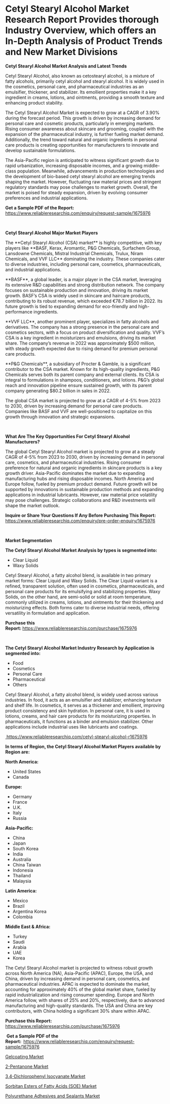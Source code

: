 <p><h1>Cetyl Stearyl Alcohol Market Research Report Provides thorough Industry Overview, which offers an In-Depth Analysis of Product Trends and New Market Divisions</h1></p><p><strong>Cetyl Stearyl Alcohol Market Analysis and Latest Trends</strong></p>
<p><p>Cetyl Stearyl Alcohol, also known as cetostearyl alcohol, is a mixture of fatty alcohols, primarily cetyl alcohol and stearyl alcohol. It is widely used in the cosmetics, personal care, and pharmaceutical industries as an emulsifier, thickener, and stabilizer. Its emollient properties make it a key ingredient in creams, lotions, and ointments, providing a smooth texture and enhancing product stability.</p><p>The Cetyl Stearyl Alcohol Market is expected to grow at a CAGR of 3.90% during the forecast period. This growth is driven by increasing demand for personal care and cosmetic products, particularly in emerging markets. Rising consumer awareness about skincare and grooming, coupled with the expansion of the pharmaceutical industry, is further fueling market demand. Additionally, the trend toward natural and organic ingredients in personal care products is creating opportunities for manufacturers to innovate and develop sustainable formulations.</p><p>The Asia-Pacific region is anticipated to witness significant growth due to rapid urbanization, increasing disposable incomes, and a growing middle-class population. Meanwhile, advancements in production technologies and the development of bio-based cetyl stearyl alcohol are emerging trends shaping the market. However, fluctuating raw material prices and stringent regulatory standards may pose challenges to market growth. Overall, the market is poised for steady expansion, driven by evolving consumer preferences and industrial applications.</p></p>
<p><strong>Get a Sample PDF of the Report:&nbsp;</strong> <a href="https://www.reliableresearchiq.com/enquiry/request-sample/1675976?utm_campaign=1876&utm_medium=2&utm_source=Github&utm_content=ia&utm_term=24012025&utm_id=cetyl-stearyl-alcohol">https://www.reliableresearchiq.com/enquiry/request-sample/1675976</a></p>
<p>&nbsp;</p>
<p><strong>Cetyl Stearyl Alcohol Major Market Players</strong></p>
<p><p>The **Cetyl Stearyl Alcohol (CSA) market** is highly competitive, with key players like **BASF, Kerax, Aromantic, P&G Chemicals, Surfachem Group, Lansdowne Chemicals, Mistral Industrial Chemicals, Trulux, Niram Chemicals, and VVF LLC** dominating the industry. These companies cater to diverse industries, including personal care, cosmetics, pharmaceuticals, and industrial applications.</p><p>**BASF**, a global leader, is a major player in the CSA market, leveraging its extensive R&D capabilities and strong distribution network. The company focuses on sustainable production and innovation, driving its market growth. BASF’s CSA is widely used in skincare and haircare products, contributing to its robust revenue, which exceeded €78.7 billion in 2022. Its future growth is tied to expanding demand for eco-friendly and high-performance ingredients.</p><p>**VVF LLC**, another prominent player, specializes in fatty alcohols and derivatives. The company has a strong presence in the personal care and cosmetics sectors, with a focus on product diversification and quality. VVF’s CSA is a key ingredient in moisturizers and emulsions, driving its market share. The company’s revenue in 2022 was approximately $500 million, with steady growth expected due to rising demand for premium personal care products.</p><p>**P&G Chemicals**, a subsidiary of Procter & Gamble, is a significant contributor to the CSA market. Known for its high-quality ingredients, P&G Chemicals serves both its parent company and external clients. Its CSA is integral to formulations in shampoos, conditioners, and lotions. P&G’s global reach and innovation pipeline ensure sustained growth, with its parent company generating $80.2 billion in sales in 2022.</p><p>The global CSA market is projected to grow at a CAGR of 4-5% from 2023 to 2030, driven by increasing demand for personal care products. Companies like BASF and VVF are well-positioned to capitalize on this growth through innovation and strategic expansions.</p></p>
<p>&nbsp;</p>
<p><strong>What Are The Key Opportunities For Cetyl Stearyl Alcohol Manufacturers?</strong></p>
<p><p>The global Cetyl Stearyl Alcohol market is projected to grow at a steady CAGR of 4-5% from 2023 to 2030, driven by increasing demand in personal care, cosmetics, and pharmaceutical industries. Rising consumer preference for natural and organic ingredients in skincare products is a key growth driver. Asia-Pacific dominates the market due to expanding manufacturing hubs and rising disposable incomes. North America and Europe follow, fueled by premium product demand. Future growth will be supported by innovations in sustainable production methods and expanding applications in industrial lubricants. However, raw material price volatility may pose challenges. Strategic collaborations and R&D investments will shape the market outlook.</p></p>
<p><strong>Inquire or Share Your Questions If Any Before Purchasing This Report:</strong> <a href="https://www.reliableresearchiq.com/enquiry/pre-order-enquiry/1675976?utm_campaign=1876&utm_medium=2&utm_source=Github&utm_content=ia&utm_term=24012025&utm_id=cetyl-stearyl-alcohol">https://www.reliableresearchiq.com/enquiry/pre-order-enquiry/1675976</a></p>
<p>&nbsp;</p>
<p><strong>Market Segmentation</strong></p>
<p><strong>The Cetyl Stearyl Alcohol Market Analysis by types is segmented into:</strong></p>
<p><ul><li>Clear Liquid</li><li>Waxy Solids</li></ul></p>
<p><p>Cetyl Stearyl Alcohol, a fatty alcohol blend, is available in two primary market forms: Clear Liquid and Waxy Solids. The Clear Liquid variant is a refined, transparent solution, often used in cosmetics, pharmaceuticals, and personal care products for its emulsifying and stabilizing properties. Waxy Solids, on the other hand, are semi-solid or solid at room temperature, commonly utilized in creams, lotions, and ointments for their thickening and moisturizing effects. Both forms cater to diverse industrial needs, offering versatility in formulation and application.</p></p>
<p><strong>Purchase this Report:&nbsp;</strong><a href="https://www.reliableresearchiq.com/purchase/1675976?utm_campaign=1876&utm_medium=2&utm_source=Github&utm_content=ia&utm_term=24012025&utm_id=cetyl-stearyl-alcohol">https://www.reliableresearchiq.com/purchase/1675976</a></p>
<p>&nbsp;</p>
<p><strong>The Cetyl Stearyl Alcohol Market Industry Research by Application is segmented into:</strong></p>
<p><ul><li>Food</li><li>Cosmetics</li><li>Personal Care</li><li>Pharmaceutical</li><li>Others</li></ul></p>
<p><p>Cetyl Stearyl Alcohol, a fatty alcohol blend, is widely used across various industries. In food, it acts as an emulsifier and stabilizer, enhancing texture and shelf life. In cosmetics, it serves as a thickener and emollient, improving product consistency and skin hydration. In personal care, it is used in lotions, creams, and hair care products for its moisturizing properties. In pharmaceuticals, it functions as a binder and emulsion stabilizer. Other applications include industrial uses like lubricants and coatings.</p></p>
<p><a href="https://www.reliableresearchiq.com/cetyl-stearyl-alcohol-r1675976?utm_campaign=1876&utm_medium=2&utm_source=Github&utm_content=ia&utm_term=24012025&utm_id=cetyl-stearyl-alcohol">&nbsp;https://www.reliableresearchiq.com/cetyl-stearyl-alcohol-r1675976</a></p>
<p><strong>In terms of Region, the Cetyl Stearyl Alcohol Market Players available by Region are:</strong></p>
<p>
    <p> <strong> North America: </strong>
        <ul>
            <li>United States</li>
            <li>Canada</li>
        </ul>
        </p> 
    <p> <strong> Europe: </strong>
        <ul>
            <li>Germany</li>
            <li>France</li>
            <li>U.K.</li>
            <li>Italy</li>
            <li>Russia</li>
        </ul>
        </p> 
    <p> <strong> Asia-Pacific: </strong>
        <ul>
            <li>China</li>
            <li>Japan</li>
            <li>South Korea</li>
            <li>India</li>
            <li>Australia</li>
            <li>China Taiwan</li>
            <li>Indonesia</li>
            <li>Thailand</li>
            <li>Malaysia</li>
        </ul>
        </p> 
    <p> <strong> Latin America: </strong>
        <ul>
            <li>Mexico</li>
            <li>Brazil</li>
            <li>Argentina Korea</li>
            <li>Colombia</li>
        </ul>
        </p> 
    <p> <strong> Middle East & Africa: </strong>
        <ul>
            <li>Turkey</li>
            <li>Saudi</li>
            <li>Arabia</li>
            <li>UAE</li>
            <li>Korea</li>
        </ul>
    </p>
    </p>
<p><p>The Cetyl Stearyl Alcohol market is projected to witness robust growth across North America (NA), Asia-Pacific (APAC), Europe, the USA, and China, driven by increasing demand in personal care, cosmetics, and pharmaceutical industries. APAC is expected to dominate the market, accounting for approximately 40% of the global market share, fueled by rapid industrialization and rising consumer spending. Europe and North America follow, with shares of 25% and 20%, respectively, due to advanced manufacturing and high-quality standards. The USA and China are key contributors, with China holding a significant 30% share within APAC.</p></p>
<p><strong>Purchase this Report: </strong><a href="https://www.reliableresearchiq.com/purchase/1675976?utm_campaign=1876&utm_medium=2&utm_source=Github&utm_content=ia&utm_term=24012025&utm_id=cetyl-stearyl-alcohol">https://www.reliableresearchiq.com/purchase/1675976</a></p>
<p>&nbsp;<strong>Get a Sample PDF of the Report:&nbsp;&nbsp;</strong><a href="https://www.reliableresearchiq.com/enquiry/request-sample/1675976?utm_campaign=1876&utm_medium=2&utm_source=Github&utm_content=ia&utm_term=24012025&utm_id=cetyl-stearyl-alcohol">https://www.reliableresearchiq.com/enquiry/request-sample/1675976</a></p>
<p><strong></strong></p>
<p><p><a href="https://github.com/bholdsfofie/Market-Research-Report-List-1/blob/main/gelcoating-market.md?utm_campaign=1876&utm_medium=2&utm_source=Github&utm_content=ia&utm_term=24012025&utm_id=cetyl-stearyl-alcohol">Gelcoating Market</a></p><p><a href="https://www.linkedin.com/pulse/influencing-factors-2-pentanone-market-insights-growth-6q2te?utm_campaign=1876&utm_medium=2&utm_source=Github&utm_content=ia&utm_term=24012025&utm_id=cetyl-stearyl-alcohol">2-Pentanone Market</a></p><p><a href="https://www.linkedin.com/pulse/finding-growth-prospectsaided-through-34-dichlorophenyl-qxdlc?utm_campaign=1876&utm_medium=2&utm_source=Github&utm_content=ia&utm_term=24012025&utm_id=cetyl-stearyl-alcohol">3,4-Dichlorophenyl Isocyanate Market</a></p><p><a href="https://www.linkedin.com/pulse/sorbitan-esters-fatty-acids-soe-market-trends-focusing-ntb0e?utm_campaign=1876&utm_medium=2&utm_source=Github&utm_content=ia&utm_term=24012025&utm_id=cetyl-stearyl-alcohol">Sorbitan Esters of Fatty Acids (SOE) Market</a></p><p><a href="https://github.com/soufframalvina2001/Market-Research-Report-List-1/blob/main/polyurethane-adhesives-and-sealants-market.md?utm_campaign=1876&utm_medium=2&utm_source=Github&utm_content=ia&utm_term=24012025&utm_id=cetyl-stearyl-alcohol">Polyurethane Adhesives and Sealants Market</a></p></p>